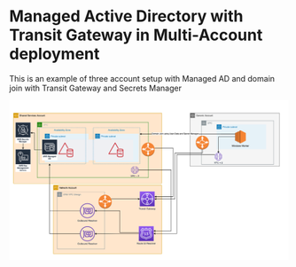 # Managed Active Directory with Transit Gateway in Multi-Account deployment 

This is an example of three account setup with Managed AD and domain join with Transit Gateway and Secrets Manager

![](/static/images/screenshots/2021-11-03-17-57-39.png?classes=border,shadow)